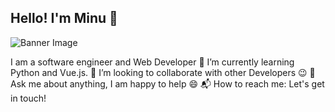 ## Hello! I'm Minu 👋

![Banner Image]()

<!--
**mjdmminu99/mjdmminu99** is a ✨ _special_ ✨ repository because its `README.md` (this file) appears on your GitHub profile.

Here are some ideas to get you started:

- 🔭 I’m currently working on ...
- 🌱 I’m currently learning ...
- 👯 I’m looking to collaborate on ...
- 🤔 I’m looking for help with ...
- 💬 Ask me about ...
- 📫 How to reach me: ...
- 😄 Pronouns: ...
- ⚡ Fun fact: ...
-->
I am a software engineer and Web Developer
🌱 I’m currently learning Python and Vue.js.
👯 I’m looking to collaborate with other Developers 😉
💬 Ask me about anything, I am happy to help 😄
📬 How to reach me: Let's get in touch!

